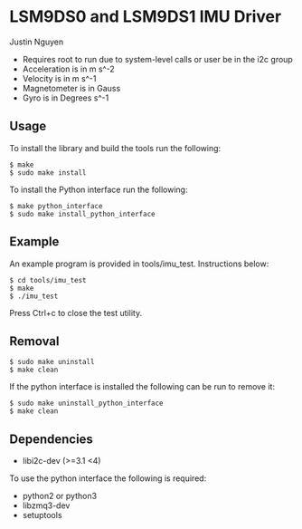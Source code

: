 # LSM9DS0 and LSM9DS1 IMU Driver

Justin Nguyen

 - Requires root to run due to system-level calls or user be in the i2c group
 - Acceleration is in m s^-2
 - Velocity is in m s^-1
 - Magnetometer is in Gauss
 - Gyro is in Degrees s^-1

## Usage 

To install the library and build the tools run the following:

```
$ make
$ sudo make install
```

To install the Python interface run the following:

```
$ make python_interface
$ sudo make install_python_interface
```

## Example

An example program is provided in tools/imu_test. Instructions below:

```
$ cd tools/imu_test
$ make
$ ./imu_test    
```

Press Ctrl+c to close the test utility.

## Removal

```
$ sudo make uninstall
$ make clean
```

If the python interface is installed the following can be run to remove it:

```
$ sudo make uninstall_python_interface
$ make clean
```

## Dependencies

- libi2c-dev (>=3.1 <4)

To use the python interface the following is required:

- python2 or python3
- libzmq3-dev
- setuptools
